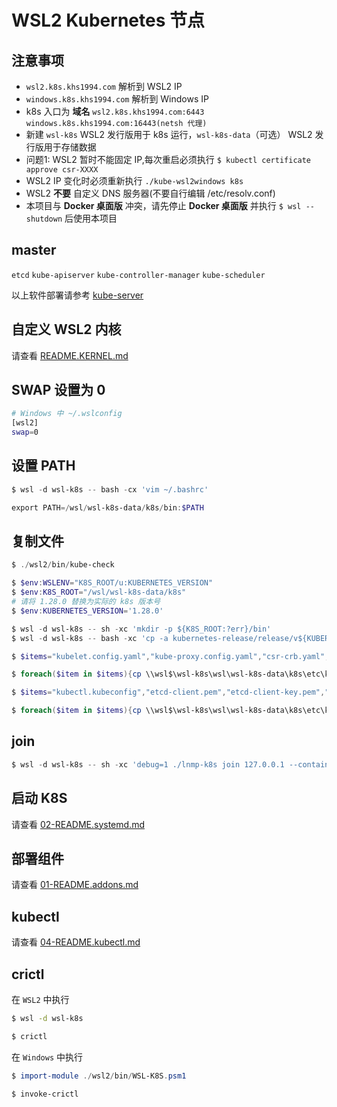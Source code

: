 # WSL2 Kubernetes 节点

## 注意事项

* `wsl2.k8s.khs1994.com` 解析到 WSL2 IP
* `windows.k8s.khs1994.com` 解析到 Windows IP
* k8s 入口为 **域名** `wsl2.k8s.khs1994.com:6443` `windows.k8s.khs1994.com:16443(netsh 代理)`
* 新建 `wsl-k8s` WSL2 发行版用于 k8s 运行，`wsl-k8s-data`（可选） WSL2 发行版用于存储数据
* 问题1: WSL2 暂时不能固定 IP,每次重启必须执行 `$ kubectl certificate approve csr-XXXX`
* WSL2 IP 变化时必须重新执行 `./kube-wsl2windows k8s`
* WSL2 **不要** 自定义 DNS 服务器(不要自行编辑 /etc/resolv.conf)
* 本项目与 **Docker 桌面版** 冲突，请先停止 **Docker 桌面版** 并执行 `$ wsl --shutdown` 后使用本项目

## master

`etcd` `kube-apiserver` `kube-controller-manager` `kube-scheduler`

以上软件部署请参考 [kube-server](00-README.SERVER.md)

## 自定义 WSL2 内核

请查看 [README.KERNEL.md](README.KERNEL.md)

## SWAP 设置为 0

```bash
# Windows 中 ~/.wslconfig
[wsl2]
swap=0
```

## 设置 PATH

```powershell
$ wsl -d wsl-k8s -- bash -cx 'vim ~/.bashrc'

export PATH=/wsl/wsl-k8s-data/k8s/bin:$PATH
```

## 复制文件

```powershell
$ ./wsl2/bin/kube-check

$ $env:WSLENV="K8S_ROOT/u:KUBERNETES_VERSION"
$ $env:K8S_ROOT="/wsl/wsl-k8s-data/k8s"
# 请将 1.28.0 替换为实际的 k8s 版本号
$ $env:KUBERNETES_VERSION='1.28.0'

$ wsl -d wsl-k8s -- sh -xc 'mkdir -p ${K8S_ROOT:?err}/bin'
$ wsl -d wsl-k8s -- bash -xc 'cp -a kubernetes-release/release/v${KUBERNETES_VERSION}-linux-amd64/kubernetes/server/bin/{kube-proxy,kubectl,kubelet,kubeadm,mounter} ${K8S_ROOT:?err}/bin'

$ $items="kubelet.config.yaml","kube-proxy.config.yaml","csr-crb.yaml","kubectl.kubeconfig","kube-proxy.kubeconfig","etcd-client.pem","etcd-client-key.pem","ca.pem","ca-key.pem"

$ foreach($item in $items){cp \\wsl$\wsl-k8s\wsl\wsl-k8s-data\k8s\etc\kubernetes\pki\$item systemd/certs}

$ $items="kubectl.kubeconfig","etcd-client.pem","etcd-client-key.pem","ca.pem","ca-key.pem","admin.pem","admin-key.pem"

$ foreach($item in $items){cp \\wsl$\wsl-k8s\wsl\wsl-k8s-data\k8s\etc\kubernetes\pki\$item wsl2/certs}
```

## join

```powershell
$ wsl -d wsl-k8s -- sh -xc 'debug=1 ./lnmp-k8s join 127.0.0.1 --containerd --skip-cp-k8s-bin'
```

## 启动 K8S

请查看 [02-README.systemd.md](02-README.systemd.md)

## 部署组件

请查看 [01-README.addons.md](01-README.addons.md)

## kubectl

请查看 [04-README.kubectl.md](04-README.kubectl.md)

## crictl

在 `WSL2` 中执行

```bash
$ wsl -d wsl-k8s

$ crictl
```

在 `Windows` 中执行

```powershell
$ import-module ./wsl2/bin/WSL-K8S.psm1

$ invoke-crictl
```
